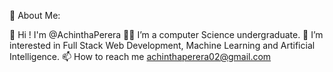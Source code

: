 💫 About Me:

👋 Hi ! I'm @AchinthaPerera
🐱‍🏍 I’m a computer Science undergraduate.
👀 I’m interested in Full Stack Web Development, Machine Learning and Artificial Intelligence.
📫 How to reach me achinthaperera02@gmail.com

<!---
AchinthaPerera21/AchinthaPerera21 is a ✨ special ✨ repository because its `README.md` (this file) appears on your GitHub profile.
You can click the Preview link to take a look at your changes.
--->
